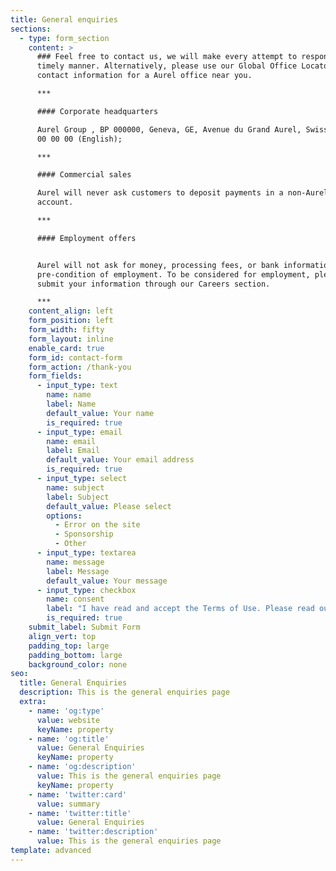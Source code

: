 ```yaml
---
title: General enquiries
sections:
  - type: form_section
    content: >
      ### Feel free to contact us, we will make every attempt to respond in a
      timely manner. Alternatively, please use our Global Office Locator to find
      contact information for a Aurel office near you.

      ***

      #### Corporate headquarters

      Aurel Group , BP 000000, Geneva, GE, Avenue du Grand Aurel, Swiss, 01 00
      00 00 00 (English);

      ***

      #### Commercial sales

      Aurel will never ask customers to deposit payments in a non-Aurel bank
      account.

      ***

      #### Employment offers


      Aurel will not ask for money, processing fees, or bank information as a
      pre-condition of employment. To be considered for employment, please
      submit your information through our Careers section.

      ***
    content_align: left
    form_position: left
    form_width: fifty
    form_layout: inline
    enable_card: true
    form_id: contact-form
    form_action: /thank-you
    form_fields:
      - input_type: text
        name: name
        label: Name
        default_value: Your name
        is_required: true
      - input_type: email
        name: email
        label: Email
        default_value: Your email address
        is_required: true
      - input_type: select
        name: subject
        label: Subject
        default_value: Please select
        options:
          - Error on the site
          - Sponsorship
          - Other
      - input_type: textarea
        name: message
        label: Message
        default_value: Your message
      - input_type: checkbox
        name: consent
        label: "I have read and accept the Terms of Use. Please read our\_privacy statement\_to understand how we plan to use your personal information."
        is_required: true
    submit_label: Submit Form
    align_vert: top
    padding_top: large
    padding_bottom: large
    background_color: none
seo:
  title: General Enquiries
  description: This is the general enquiries page
  extra:
    - name: 'og:type'
      value: website
      keyName: property
    - name: 'og:title'
      value: General Enquiries
      keyName: property
    - name: 'og:description'
      value: This is the general enquiries page
      keyName: property
    - name: 'twitter:card'
      value: summary
    - name: 'twitter:title'
      value: General Enquiries
    - name: 'twitter:description'
      value: This is the general enquiries page
template: advanced
---
```

